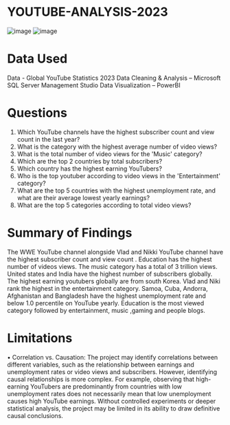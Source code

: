# YOUTUBE-ANALYSIS-2023
![image](https://github.com/Law1603/YOUTUBE-ANALYSIS-2023/assets/78369461/a237eb79-7d87-4c5e-b638-206d73165b5b)
![image](https://github.com/Law1603/YOUTUBE-ANALYSIS-2023/assets/78369461/f9bf94a2-47d5-4bbf-a9bd-d2cabf7cda84)
# Data Used
Data - Global YouTube Statistics 2023
Data Cleaning & Analysis – Microsoft SQL Server Management Studio
Data Visualization – PowerBI
# Questions
1.	Which YouTube channels have the highest subscriber count and view count in the last year?
2.	What is the category with the highest average number of video views?
3.	What is the total number of video views for the 'Music' category?
4.	Which are the top 2 countries by total subscribers?
5.	Which country has the highest earning YouTubers?
6.	Who is  the top youtuber according to video views in the 'Entertainment' category?
7.	What are the top 5 countries with the highest unemployment rate, and what are their average lowest yearly earnings?
8.	What are the top 5 categories according to total video views?


# Summary of Findings
The WWE YouTube channel alongside Vlad and Nikki YouTube channel have the highest subscriber count and view count .
Education has the highest number of videos views.
The music category has a total of 3 trillion views.
United states and India have the highest number of subscribers globally.
The highest earning youtubers globally are from south Korea. 
Vlad and Niki rank the highest in the entertainment category.
Samoa, Cuba, Andorra, Afghanistan and Bangladesh have the highest unemployment rate and below 1.0 percentile on YouTube yearly.
Education is the most viewed category followed by entertainment, music ,gaming and people blogs.

# Limitations
•	Correlation vs. Causation: The project may identify correlations between different variables, such as the relationship between earnings and unemployment rates or video views and subscribers. However, identifying causal relationships is more complex. For example, observing that high-earning YouTubers are predominantly from countries with low unemployment rates does not necessarily mean that low unemployment causes high YouTube earnings. Without controlled experiments or deeper statistical analysis, the project may be limited in its ability to draw definitive causal conclusions.


